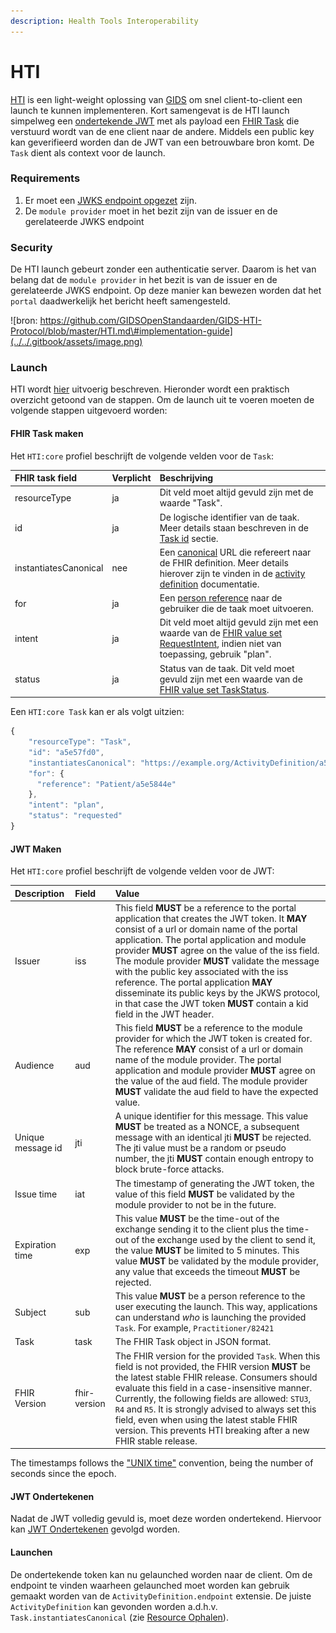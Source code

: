 ```yaml
---
description: Health Tools Interoperability
---
```


# HTI

[HTI](https://github.com/GIDSOpenStandaarden/GIDS-HTI-Protocol/blob/master/HTI.md) is een light-weight oplossing van [GIDS](https://www.gidsopenstandaarden.org/hti-health-tools-interoperability) om snel client-to-client een launch te kunnen implementeren. Kort samengevat is de HTI launch simpelweg een [ondertekende JWT](../connectie-maken-met-koppeltaal/requirements/jwt-ondertekenen.md) met als payload een [FHIR Task](https://www.hl7.org/fhir/task.html) die verstuurd wordt van de ene client naar de andere. Middels een public key kan geverifieerd worden dan de JWT van een betrouwbare bron komt. De `Task` dient als context voor de launch.

### Requirements

1. Er moet een [JWKS endpoint opgezet](../connectie-maken-met-koppeltaal/requirements/jwks-opzetten.md) zijn.
2. De `module provider` moet in het bezit zijn van de issuer en de gerelateerde JWKS endpoint

### Security

De HTI launch gebeurt zonder een authenticatie server. Daarom is het van belang dat de `module provider` in het bezit is van de issuer en de gerelateerde JWKS endpoint. Op deze manier kan bewezen worden dat het `portal` daadwerkelijk het bericht heeft samengesteld.

![bron: https://github.com/GIDSOpenStandaarden/GIDS-HTI-Protocol/blob/master/HTI.md\#implementation-guide](../../.gitbook/assets/image.png)

### Launch

HTI wordt [hier](https://github.com/GIDSOpenStandaarden/GIDS-HTI-Protocol/blob/master/HTI.md#implementation-guide) uitvoerig beschreven. Hieronder wordt een praktisch overzicht getoond van de stappen. Om de launch uit te voeren moeten de volgende stappen uitgevoerd worden:

#### FHIR Task maken

Het `HTI:core` profiel beschrijft de volgende velden voor de  `Task`:

| FHIR task field | Verplicht | Beschrijving |
| :--- | :--- | :--- |
| resourceType | ja | Dit veld moet altijd gevuld zijn met de waarde "Task". |
| id | ja | De logische identifier van de taak. Meer details staan beschreven in de [Task id](https://github.com/GIDSOpenStandaarden/GIDS-HTI-Protocol/blob/master/HTI.md#the-task-id) sectie. |
| instantiatesCanonical | nee | Een [canonical](http://hl7.org/fhir/R4/references.html#canonical) URL die refereert naar de FHIR definition. Meer details hierover zijn te vinden in de [activity definition](https://www.hl7.org/fhir/activitydefinition.html) documentatie. |
| for | ja | Een [person reference](https://github.com/GIDSOpenStandaarden/GIDS-HTI-Protocol/blob/master/HTI.md#person-reference) naar de gebruiker die de taak moet uitvoeren. |
| intent | ja | Dit veld moet altijd gevuld zijn met een waarde van de [FHIR value set RequestIntent](https://www.hl7.org/fhir/R4/valueset-request-intent.html), indien niet van toepassing, gebruik "plan". |
| status | ja | Status van de taak. Dit veld moet gevuld zijn met een waarde van de [FHIR value set TaskStatus](https://www.hl7.org/fhir/R4/valueset-task-status.html). |

Een `HTI:core Task` kan er als volgt uitzien:

```javascript
{
    "resourceType": "Task",
    "id": "a5e57fd0",
    "instantiatesCanonical": "https://example.org/ActivityDefinition/a5e58200",
    "for": {
      "reference": "Patient/a5e5844e"
    },
    "intent": "plan",
    "status": "requested"
}
```

#### JWT Maken

Het `HTI:core` profiel beschrijft de volgende velden voor de JWT:

| Description | Field | Value |
| :--- | :--- | :--- |
| Issuer | iss | This field **MUST** be a reference to the portal application that creates the JWT token. It **MAY** consist of a url or domain name of the portal application. The portal application and module provider **MUST** agree on the value of the iss field. The module provider **MUST** validate the message with the public key associated with the iss reference. The portal application **MAY** disseminate its public keys by the JKWS protocol, in that case the JWT token **MUST** contain a kid field in the JWT header. |
| Audience | aud | This field **MUST** be a reference to the module provider for which the JWT token is created for. The reference **MAY** consist of a url or domain name of the module provider. The portal application and module provider **MUST** agree on the value of the aud field. The module provider **MUST** validate the aud field to have the expected value. |
| Unique message id | jti | A unique identifier for this message. This value **MUST** be treated as a NONCE, a subsequent message with an identical jti **MUST** be rejected. The jti value must be a random or pseudo number, the jti **MUST** contain enough entropy to block brute-force attacks. |
| Issue time | iat | The timestamp of generating the JWT token, the value of this field **MUST** be validated by the module provider to not be in the future. |
| Expiration time | exp | This value **MUST** be the time-out of the exchange sending it to the client plus the time-out of the exchange used by the client to send it, the value **MUST** be limited to 5 minutes. This value **MUST** be validated by the module provider, any value that exceeds the timeout **MUST** be rejected. |
| Subject | sub | This value **MUST** be a person reference to the user executing the launch. This way, applications can understand _who_ is launching the provided `Task`. For example, `Practitioner/82421` |
| Task | task | The FHIR Task object in JSON format. |
| FHIR Version | fhir-version | The FHIR version for the provided `Task`. When this field is not provided, the FHIR version **MUST** be the latest stable FHIR release. Consumers should evaluate this field in a case-insensitive manner. Currently, the following fields are allowed: `STU3`, `R4` and `R5`. It is strongly advised to always set this field, even when using the latest stable FHIR version. This prevents HTI breaking after a new FHIR stable release. |

The timestamps follows the ["UNIX time"](https://en.wikipedia.org/wiki/Unix_time) convention, being the number of seconds since the epoch.

#### JWT Ondertekenen

Nadat de JWT volledig gevuld is, moet deze worden ondertekend. Hiervoor kan [JWT Ondertekenen](../connectie-maken-met-koppeltaal/requirements/jwt-ondertekenen.md) gevolgd worden.

#### Launchen

De ondertekende token kan nu gelaunched worden naar de client. Om de endpoint te vinden waarheen gelaunched moet worden kan gebruik gemaakt worden van de `ActivityDefinition.endpoint` extensie. De juiste `ActivityDefinition` kan gevonden worden a.d.h.v. `Task.instantiatesCanonical` \(zie [Resource Ophalen](../resources-managen/crud-operaties/resource-ophalen.md)\).



